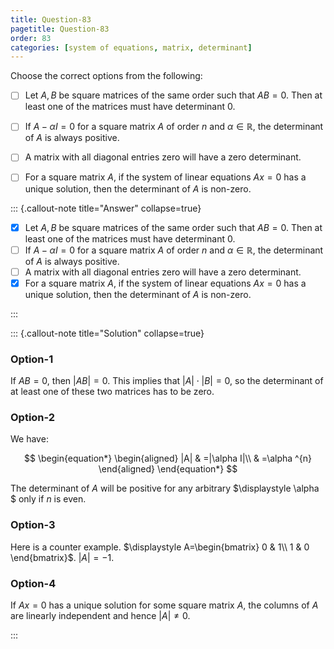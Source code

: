 ```yaml
---
title: Question-83
pagetitle: Question-83
order: 83
categories: [system of equations, matrix, determinant]
---
```


Choose the correct options from the following:

- [ ] Let $\displaystyle A,B$ be square matrices of the same order such that $\displaystyle AB=0$. Then at least one of the matrices must have determinant $\displaystyle 0$.
- [ ] If $\displaystyle A-\alpha I=0$ for a square matrix $\displaystyle A$ of order $\displaystyle n$ and $\displaystyle \alpha \in \mathbb{R}$, the determinant of $\displaystyle A$ is always positive.
- [ ] A matrix with all diagonal entries zero will have a zero determinant.
- [ ] For a square matrix $\displaystyle A$, if the system of linear equations $\displaystyle Ax=0$ has a unique solution, then the determinant of $\displaystyle A$ is non-zero.


::: {.callout-note title="Answer" collapse=true}

- [x] Let $\displaystyle A,B$ be square matrices of the same order such that $\displaystyle AB=0$. Then at least one of the matrices must have determinant $\displaystyle 0$.
- [ ] If $\displaystyle A-\alpha I=0$ for a square matrix $\displaystyle A$ of order $\displaystyle n$ and $\displaystyle \alpha \in \mathbb{R}$, the determinant of $\displaystyle A$ is always positive.
- [ ] A matrix with all diagonal entries zero will have a zero determinant.
- [x] For a square matrix $\displaystyle A$, if the system of linear equations $\displaystyle Ax=0$ has a unique solution, then the determinant of $\displaystyle A$ is non-zero.

:::

::: {.callout-note title="Solution" collapse=true}

### Option-1

If $\displaystyle AB=0$, then $\displaystyle |AB|=0$. This implies that $\displaystyle |A|\cdot |B|=0$, so the determinant of at least one of these two matrices has to be zero.

### Option-2

We have:

$$
\begin{equation*}
\begin{aligned}
|A| & =|\alpha I|\\
 & =\alpha ^{n}
\end{aligned}
\end{equation*}
$$

The determinant of $\displaystyle A$ will be positive for any arbitrary $\displaystyle \alpha $ only if $\displaystyle n$ is even.

### Option-3

Here is a counter example. $\displaystyle A=\begin{bmatrix}
0 & 1\\
1 & 0
\end{bmatrix}$. $\displaystyle |A|=-1$.

### Option-4

If $\displaystyle Ax=0$ has a unique solution for some square matrix $\displaystyle A$, the columns of $\displaystyle A$ are linearly independent and hence $\displaystyle |A|\neq 0$.

:::